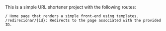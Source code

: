 This is a simple URL shortener project with the following routes:

    / Home page that renders a simple front-end using templates.
    /redirecionar/{id}: Redirects to the page associated with the provided ID.
